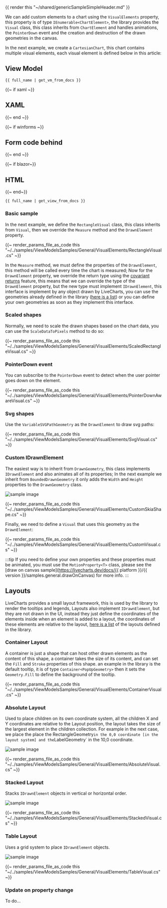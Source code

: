 {{ render this "~/shared/genericSampleSimpleHeader.md" }}

We can add custom elements to a chart using the `VisualElements` property, this property is of type `IEnumerable<ChartElement>`,
the library provides the `Visual` class, this class inherits from `ChartElement` and handles animations, the `PointerDown` event and
the creation and destruction of the drawn geometries in the canvas.

In the next example, we create a `CartesianChart`, this chart contains multiple visual elements, each visual element is defined below in this article:

## View Model

```
{{ full_name | get_vm_from_docs }}
```

{{~ if xaml ~}}
## XAML
{{~ end ~}}

{{~ if winforms ~}}
## Form code behind
{{~ end ~}}

{{~ if blazor~}}
## HTML
{{~ end~}}

```
{{ full_name | get_view_from_docs }}
```

### Basic sample

In the next example, we define the `RectangleVisual` class, this class inherits from `Visual`, then we override the `Measure` method
and the `DrawnElement` property.

{{~ render_params_file_as_code this "~/../samples/ViewModelsSamples/General/VisualElements/RectangleVisual.cs" ~}}

In the `Measure` method, we must define the properties of the `DrawnElement`, this method will be called every time the chart is measured;
Now for the `DrawnElement` property, we override the return type using the [covariant returns](https://learn.microsoft.com/en-us/dotnet/csharp/language-reference/proposals/csharp-9.0/covariant-returns)
feature, this means that we can override the type of the `DrawnElement` property, but the new type must implement `IDrawnElement`, this interface
is implement by any object drawn by LiveCharts, you can use the geometries already defined in the library 
([here is a list](https://github.com/beto-rodriguez/LiveCharts2/tree/master/src/skiasharp/LiveChartsCore.SkiaSharp/Drawing/Geometries)) 
or you can define your own geometries as soon as they implement this interface.

### Scaled shapes

Normally, we need to scale the drawn shapes based on the chart data, you can use the `ScaleDataToPixels` method to do so:

{{~ render_params_file_as_code this "~/../samples/ViewModelsSamples/General/VisualElements/ScaledRectangleVisual.cs" ~}}

### PointerDown event

You can subscribe to the `PointerDown` event to detect when the user pointer goes down on the element.

{{~ render_params_file_as_code this "~/../samples/ViewModelsSamples/General/VisualElements/PointerDownAwareVisual.cs" ~}}

### Svg shapes

Use the `VariableSVGPathGeometry` as the `DrawnElement` to draw svg paths:

{{~ render_params_file_as_code this "~/../samples/ViewModelsSamples/General/VisualElements/SvgVisual.cs" ~}}

### Custom IDrawnElement

The easiest way is to inherit from `DrawnGeometry`, this class implements `IDrawnElement` and also animates all of its properties;
In the next example we inherit from `BoundedDrawnGeometry` it only adds the `Width` and `Height` properties to the `DrawnGeometry` class.

<div class="text-center">
    <img src="{{ assets_url }}/docs/{{ unique_name }}/custom.png" alt="sample image" />
</div>

{{~ render_params_file_as_code this "~/../samples/ViewModelsSamples/General/VisualElements/CustomSkiaShape.cs" ~}}

Finally, we need to define a `Visual` that uses this geometry as the `DrawnElement`:

{{~ render_params_file_as_code this "~/../samples/ViewModelsSamples/General/VisualElements/CustomVisual.cs" ~}}

:::tip
If you need to define your own properties and these properties must be animated, you must use the `MotionProperty<T>` class, please see the
[draw on canvas sample](https://livecharts.dev/docs/{{ platform }}/{{ version }}/samples.general.drawOnCanvas) for more info.
:::

## Layouts

LiveCharts provides a small layout framework, this is used by the library to render the tooltips and legends,
Layouts also implement `IDrawnElement`, but they are not drawn in the UI, instead they just define the coordinates
of the elements inside when an element is added to a layout, the coordinates of these elements are relative to the
layout, [here is a list](https://github.com/beto-rodriguez/LiveCharts2/tree/master/src/skiasharp/LiveChartsCore.SkiaSharp/Drawing/Layouts)
of the layouts defined in the library.

### Container Layout

A container is just a shape that can host other drawn elements as the content of this shape, a container takes the size of its content, and can
set the `Fill` and `Stroke` properties of this shape. an example in the library is the default tooltip, it is of type `Container<PopUpGeometry>`
then it sets the `Geometry.Fill` to define the background of the tooltip.

{{~ render_params_file_as_code this "~/../samples/ViewModelsSamples/General/VisualElements/ContainerVisual.cs" ~}}

### Absolute Layout

Used to place children on its own coordinate system, all the children X and Y coordinates are relative to the Layout position, the layout takes
the size of the largest element in the children collection. For example in the next case, we place the place the RectangleGeometry` in the 0,0
coordinate [in the layout system] and the `LabelGeometry` in the 10,0 coordinate.

<div class="text-center">
    <img src="{{ assets_url }}/docs/{{ unique_name }}/absolute.png" alt="sample image" />
</div>

{{~ render_params_file_as_code this "~/../samples/ViewModelsSamples/General/VisualElements/AbsoluteVisual.cs" ~}}

### Stacked Layout

Stacks `IDrawnElement` objects in vertical or horizontal order.

<div class="text-center">
    <img src="{{ assets_url }}/docs/{{ unique_name }}/stack.png" alt="sample image" />
</div>

{{~ render_params_file_as_code this "~/../samples/ViewModelsSamples/General/VisualElements/StackedVisual.cs" ~}}

### Table Layout

Uses a grid system to place `IDrawnElement` objects.

<div class="text-center">
    <img src="{{ assets_url }}/docs/{{ unique_name }}/table.png" alt="sample image" />
</div>

{{~ render_params_file_as_code this "~/../samples/ViewModelsSamples/General/VisualElements/TableVisual.cs" ~}}

### Update on property change

To do...